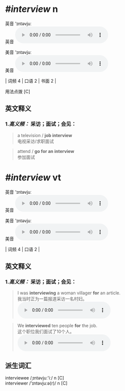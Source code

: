 # ***\#interview*** n
英音 'ɪntəvjuː  
英音
<audio src="./media/interview-B.aac" controls="controls"></audio>

美音 'ɪntəvjuː  
美音
<audio src="./media/interview.aac" controls="controls"></audio>



| 词频 4 | 口语 2 | 书面 2 |  

用法点拨  [C]

英文释义
---
### 1.*高义频：* **采访；面试；会见：**  

 > a television / **job interview**  
 > 电视采访/求职面试    

 > attend / **go for an interview**  
 > 参加面试    


# ***\#interview*** vt
英音 'ɪntəvjuː  
英音
<audio src="./media/interview-B.aac" controls="controls"></audio>

美音 'ɪntəvjuː  
美音
<audio src="./media/interview.aac" controls="controls"></audio>



| 词频 4 | 口语 2 |  

英文释义
---
### 1.*高义频：* **采访；面试；会见：**  

 > I was **interviewing** a woman villager **for** an article.  
 > 我当时正为一篇报道采访一名村妇。    
<audio src="./media/interview-2.aac" controls="controls"></audio>

 > We **interviewed** ten people **for** the job.   
 > 这个职位我们面试了10个人。    
<audio src="./media/interview-3.aac" controls="controls"></audio>


派生词汇
---
interviewee /ˌɪntəvjuː'iː/ n [C]  
interviewer  /'ɪntəvjuːə(r)/ n [C]   

